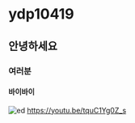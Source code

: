 # ydp10419  
## 안녕하세요  
### 여러분  
#### 바이바이  
![ed](https://user-images.githubusercontent.com/67495528/85915669-6cdf7880-b884-11ea-9d56-88a6d166c9c1.jpg)
https://youtu.be/tquC1Yg0Z_s

